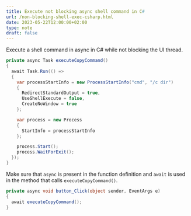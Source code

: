 ```yaml
---
title: Execute not blocking async shell command in C#
url: /non-blocking-shell-exec-csharp.html
date: 2023-05-22T12:00:00+02:00
type: note
draft: false
---
```


Execute a shell command in async in C# while not blocking the UI thread.

```c#
private async Task executeCopyCommand()
{
  await Task.Run(() =>
  {
    var processStartInfo = new ProcessStartInfo("cmd", "/c dir")
    {
      RedirectStandardOutput = true,
      UseShellExecute = false,
      CreateNoWindow = true
    };

    var process = new Process
    {
      StartInfo = processStartInfo
    };

    process.Start();
    process.WaitForExit();
  });
}
```

Make sure that `async` is present in the function definition and `await` is used
in the method that calls `executeCopyCommand()`.

```c#
private async void button_Click(object sender, EventArgs e)
{
  await executeCopyCommand();
}
```

